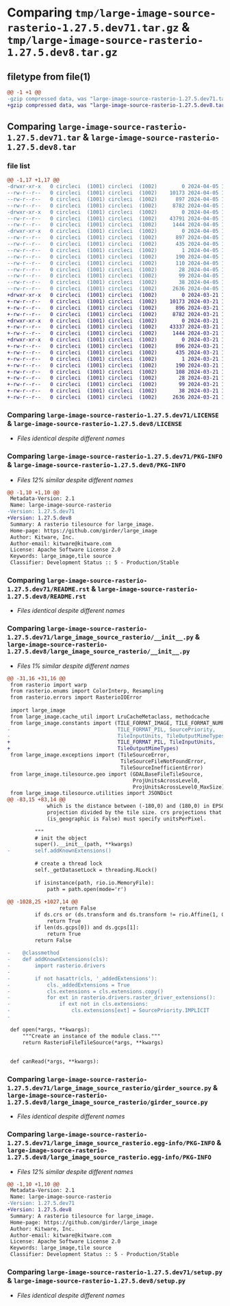 # Comparing `tmp/large-image-source-rasterio-1.27.5.dev71.tar.gz` & `tmp/large-image-source-rasterio-1.27.5.dev8.tar.gz`

## filetype from file(1)

```diff
@@ -1 +1 @@
-gzip compressed data, was "large-image-source-rasterio-1.27.5.dev71.tar", last modified: Fri Apr  5 17:27:34 2024, max compression
+gzip compressed data, was "large-image-source-rasterio-1.27.5.dev8.tar", last modified: Thu Mar 21 13:12:40 2024, max compression
```

## Comparing `large-image-source-rasterio-1.27.5.dev71.tar` & `large-image-source-rasterio-1.27.5.dev8.tar`

### file list

```diff
@@ -1,17 +1,17 @@
-drwxr-xr-x   0 circleci  (1001) circleci  (1002)        0 2024-04-05 17:27:34.864674 large-image-source-rasterio-1.27.5.dev71/
--rw-r--r--   0 circleci  (1001) circleci  (1002)    10173 2024-04-05 17:27:34.000000 large-image-source-rasterio-1.27.5.dev71/LICENSE
--rw-r--r--   0 circleci  (1001) circleci  (1002)      897 2024-04-05 17:27:34.864674 large-image-source-rasterio-1.27.5.dev71/PKG-INFO
--rw-r--r--   0 circleci  (1001) circleci  (1002)     8782 2024-04-05 17:27:34.000000 large-image-source-rasterio-1.27.5.dev71/README.rst
-drwxr-xr-x   0 circleci  (1001) circleci  (1002)        0 2024-04-05 17:27:34.864674 large-image-source-rasterio-1.27.5.dev71/large_image_source_rasterio/
--rw-r--r--   0 circleci  (1001) circleci  (1002)    43791 2024-04-05 17:23:19.000000 large-image-source-rasterio-1.27.5.dev71/large_image_source_rasterio/__init__.py
--rw-r--r--   0 circleci  (1001) circleci  (1002)     1444 2024-04-05 17:23:19.000000 large-image-source-rasterio-1.27.5.dev71/large_image_source_rasterio/girder_source.py
-drwxr-xr-x   0 circleci  (1001) circleci  (1002)        0 2024-04-05 17:27:34.864674 large-image-source-rasterio-1.27.5.dev71/large_image_source_rasterio.egg-info/
--rw-r--r--   0 circleci  (1001) circleci  (1002)      897 2024-04-05 17:27:34.000000 large-image-source-rasterio-1.27.5.dev71/large_image_source_rasterio.egg-info/PKG-INFO
--rw-r--r--   0 circleci  (1001) circleci  (1002)      435 2024-04-05 17:27:34.000000 large-image-source-rasterio-1.27.5.dev71/large_image_source_rasterio.egg-info/SOURCES.txt
--rw-r--r--   0 circleci  (1001) circleci  (1002)        1 2024-04-05 17:27:34.000000 large-image-source-rasterio-1.27.5.dev71/large_image_source_rasterio.egg-info/dependency_links.txt
--rw-r--r--   0 circleci  (1001) circleci  (1002)      190 2024-04-05 17:27:34.000000 large-image-source-rasterio-1.27.5.dev71/large_image_source_rasterio.egg-info/entry_points.txt
--rw-r--r--   0 circleci  (1001) circleci  (1002)      110 2024-04-05 17:27:34.000000 large-image-source-rasterio-1.27.5.dev71/large_image_source_rasterio.egg-info/requires.txt
--rw-r--r--   0 circleci  (1001) circleci  (1002)       28 2024-04-05 17:27:34.000000 large-image-source-rasterio-1.27.5.dev71/large_image_source_rasterio.egg-info/top_level.txt
--rw-r--r--   0 circleci  (1001) circleci  (1002)       99 2024-04-05 17:23:19.000000 large-image-source-rasterio-1.27.5.dev71/pyproject.toml
--rw-r--r--   0 circleci  (1001) circleci  (1002)       38 2024-04-05 17:27:34.864674 large-image-source-rasterio-1.27.5.dev71/setup.cfg
--rw-r--r--   0 circleci  (1001) circleci  (1002)     2636 2024-04-05 17:23:19.000000 large-image-source-rasterio-1.27.5.dev71/setup.py
+drwxr-xr-x   0 circleci  (1001) circleci  (1002)        0 2024-03-21 13:12:40.472526 large-image-source-rasterio-1.27.5.dev8/
+-rw-r--r--   0 circleci  (1001) circleci  (1002)    10173 2024-03-21 13:12:40.000000 large-image-source-rasterio-1.27.5.dev8/LICENSE
+-rw-r--r--   0 circleci  (1001) circleci  (1002)      896 2024-03-21 13:12:40.472526 large-image-source-rasterio-1.27.5.dev8/PKG-INFO
+-rw-r--r--   0 circleci  (1001) circleci  (1002)     8782 2024-03-21 13:12:40.000000 large-image-source-rasterio-1.27.5.dev8/README.rst
+drwxr-xr-x   0 circleci  (1001) circleci  (1002)        0 2024-03-21 13:12:40.468526 large-image-source-rasterio-1.27.5.dev8/large_image_source_rasterio/
+-rw-r--r--   0 circleci  (1001) circleci  (1002)    43337 2024-03-21 13:08:10.000000 large-image-source-rasterio-1.27.5.dev8/large_image_source_rasterio/__init__.py
+-rw-r--r--   0 circleci  (1001) circleci  (1002)     1444 2024-03-21 13:08:10.000000 large-image-source-rasterio-1.27.5.dev8/large_image_source_rasterio/girder_source.py
+drwxr-xr-x   0 circleci  (1001) circleci  (1002)        0 2024-03-21 13:12:40.472526 large-image-source-rasterio-1.27.5.dev8/large_image_source_rasterio.egg-info/
+-rw-r--r--   0 circleci  (1001) circleci  (1002)      896 2024-03-21 13:12:40.000000 large-image-source-rasterio-1.27.5.dev8/large_image_source_rasterio.egg-info/PKG-INFO
+-rw-r--r--   0 circleci  (1001) circleci  (1002)      435 2024-03-21 13:12:40.000000 large-image-source-rasterio-1.27.5.dev8/large_image_source_rasterio.egg-info/SOURCES.txt
+-rw-r--r--   0 circleci  (1001) circleci  (1002)        1 2024-03-21 13:12:40.000000 large-image-source-rasterio-1.27.5.dev8/large_image_source_rasterio.egg-info/dependency_links.txt
+-rw-r--r--   0 circleci  (1001) circleci  (1002)      190 2024-03-21 13:12:40.000000 large-image-source-rasterio-1.27.5.dev8/large_image_source_rasterio.egg-info/entry_points.txt
+-rw-r--r--   0 circleci  (1001) circleci  (1002)      108 2024-03-21 13:12:40.000000 large-image-source-rasterio-1.27.5.dev8/large_image_source_rasterio.egg-info/requires.txt
+-rw-r--r--   0 circleci  (1001) circleci  (1002)       28 2024-03-21 13:12:40.000000 large-image-source-rasterio-1.27.5.dev8/large_image_source_rasterio.egg-info/top_level.txt
+-rw-r--r--   0 circleci  (1001) circleci  (1002)       99 2024-03-21 13:08:10.000000 large-image-source-rasterio-1.27.5.dev8/pyproject.toml
+-rw-r--r--   0 circleci  (1001) circleci  (1002)       38 2024-03-21 13:12:40.472526 large-image-source-rasterio-1.27.5.dev8/setup.cfg
+-rw-r--r--   0 circleci  (1001) circleci  (1002)     2636 2024-03-21 13:08:10.000000 large-image-source-rasterio-1.27.5.dev8/setup.py
```

### Comparing `large-image-source-rasterio-1.27.5.dev71/LICENSE` & `large-image-source-rasterio-1.27.5.dev8/LICENSE`

 * *Files identical despite different names*

### Comparing `large-image-source-rasterio-1.27.5.dev71/PKG-INFO` & `large-image-source-rasterio-1.27.5.dev8/PKG-INFO`

 * *Files 12% similar despite different names*

```diff
@@ -1,10 +1,10 @@
 Metadata-Version: 2.1
 Name: large-image-source-rasterio
-Version: 1.27.5.dev71
+Version: 1.27.5.dev8
 Summary: A rasterio tilesource for large_image.
 Home-page: https://github.com/girder/large_image
 Author: Kitware, Inc.
 Author-email: kitware@kitware.com
 License: Apache Software License 2.0
 Keywords: large_image,tile source
 Classifier: Development Status :: 5 - Production/Stable
```

### Comparing `large-image-source-rasterio-1.27.5.dev71/README.rst` & `large-image-source-rasterio-1.27.5.dev8/README.rst`

 * *Files identical despite different names*

### Comparing `large-image-source-rasterio-1.27.5.dev71/large_image_source_rasterio/__init__.py` & `large-image-source-rasterio-1.27.5.dev8/large_image_source_rasterio/__init__.py`

 * *Files 1% similar despite different names*

```diff
@@ -31,16 +31,16 @@
 from rasterio import warp
 from rasterio.enums import ColorInterp, Resampling
 from rasterio.errors import RasterioIOError
 
 import large_image
 from large_image.cache_util import LruCacheMetaclass, methodcache
 from large_image.constants import (TILE_FORMAT_IMAGE, TILE_FORMAT_NUMPY,
-                                   TILE_FORMAT_PIL, SourcePriority,
-                                   TileInputUnits, TileOutputMimeTypes)
+                                   TILE_FORMAT_PIL, TileInputUnits,
+                                   TileOutputMimeTypes)
 from large_image.exceptions import (TileSourceError,
                                     TileSourceFileNotFoundError,
                                     TileSourceInefficientError)
 from large_image.tilesource.geo import (GDALBaseFileTileSource,
                                         ProjUnitsAcrossLevel0,
                                         ProjUnitsAcrossLevel0_MaxSize)
 from large_image.tilesource.utilities import JSONDict
@@ -83,15 +83,14 @@
             which is the distance between (-180,0) and (180,0) in EPSG:4326 converted to the
             projection divided by the tile size. crs projections that are not latlong
             (is_geographic is False) must specify unitsPerPixel.
 
         """
         # init the object
         super().__init__(path, **kwargs)
-        self.addKnownExtensions()
 
         # create a thread lock
         self._getDatasetLock = threading.RLock()
 
         if isinstance(path, rio.io.MemoryFile):
             path = path.open(mode='r')
 
@@ -1028,25 +1027,14 @@
                 return False
         if ds.crs or (ds.transform and ds.transform != rio.Affine(1, 0, 0, 0, 1, 0)):
             return True
         if len(ds.gcps[0]) and ds.gcps[1]:
             return True
         return False
 
-    @classmethod
-    def addKnownExtensions(cls):
-        import rasterio.drivers
-
-        if not hasattr(cls, '_addedExtensions'):
-            cls._addedExtensions = True
-            cls.extensions = cls.extensions.copy()
-            for ext in rasterio.drivers.raster_driver_extensions():
-                if ext not in cls.extensions:
-                    cls.extensions[ext] = SourcePriority.IMPLICIT
-
 
 def open(*args, **kwargs):
     """Create an instance of the module class."""
     return RasterioFileTileSource(*args, **kwargs)
 
 
 def canRead(*args, **kwargs):
```

### Comparing `large-image-source-rasterio-1.27.5.dev71/large_image_source_rasterio/girder_source.py` & `large-image-source-rasterio-1.27.5.dev8/large_image_source_rasterio/girder_source.py`

 * *Files identical despite different names*

### Comparing `large-image-source-rasterio-1.27.5.dev71/large_image_source_rasterio.egg-info/PKG-INFO` & `large-image-source-rasterio-1.27.5.dev8/large_image_source_rasterio.egg-info/PKG-INFO`

 * *Files 12% similar despite different names*

```diff
@@ -1,10 +1,10 @@
 Metadata-Version: 2.1
 Name: large-image-source-rasterio
-Version: 1.27.5.dev71
+Version: 1.27.5.dev8
 Summary: A rasterio tilesource for large_image.
 Home-page: https://github.com/girder/large_image
 Author: Kitware, Inc.
 Author-email: kitware@kitware.com
 License: Apache Software License 2.0
 Keywords: large_image,tile source
 Classifier: Development Status :: 5 - Production/Stable
```

### Comparing `large-image-source-rasterio-1.27.5.dev71/setup.py` & `large-image-source-rasterio-1.27.5.dev8/setup.py`

 * *Files identical despite different names*

